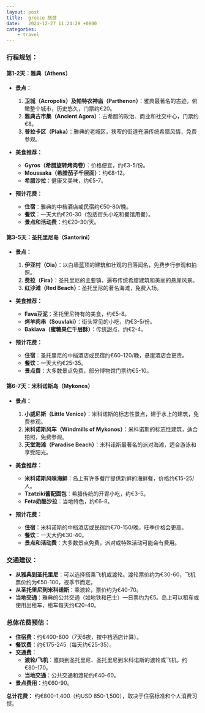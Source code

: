 ```yaml
---
layout: post
title:  greece 旅游
date:   2024-12-27 11:24:29 +0800
categories: 
    - travel
---
```


### 行程规划：

#### **第1-2天：雅典（Athens）**
- **景点：**
  1. **卫城（Acropolis）及帕特农神庙（Parthenon）**：雅典最著名的古迹，俯瞰整个城市，历史悠久，门票约€20。
  2. **雅典古市集（Ancient Agora）**：古希腊的政治、商业和社交中心，门票约€8。
  3. **普拉卡区（Plaka）**：雅典的老城区，狭窄的街道充满传统希腊风情，免费参观。

- **美食推荐：**
  - **Gyros（希腊旋转烤肉卷）**：价格便宜，约€3-5/份。
  - **Moussaka（希腊茄子千层面）**：约€8-12。
  - **希腊沙拉**：健康又美味，约€5-7。

- **预计花费：**
  - **住宿**：雅典的中档酒店或民宿约€50-80/晚。
  - **餐饮**：一天大约€20-30（包括街头小吃和餐馆用餐）。
  - **景点和活动费**：约€20-30/天。

#### **第3-5天：圣托里尼岛（Santorini）**
- **景点：**
  1. **伊亚村（Oia）**：以白墙蓝顶的建筑和壮观的日落闻名，免费步行参观和拍照。
  2. **费拉（Fira）**：圣托里尼的主要镇，遍布传统希腊建筑和美丽的悬崖风景。
  3. **红沙滩（Red Beach）**：圣托里尼的著名海滩，免费入场。

- **美食推荐：**
  - **Fava豆泥**：圣托里尼特有的美食，约€5-8。
  - **烤羊肉串（Souvlaki）**：街头常见的小吃，约€3-5/份。
  - **Baklava（蜜糖果仁千层酥）**：传统甜点，约€2-4。

- **预计花费：**
  - **住宿**：圣托里尼的中档酒店或民宿约€60-120/晚，悬崖酒店会更贵。
  - **餐饮**：一天大约€25-35。
  - **景点费**：大多数景点免费，部分博物馆门票约€5-10。

#### **第6-7天：米科诺斯岛（Mykonos）**
- **景点：**
  1. **小威尼斯（Little Venice）**：米科诺斯的标志性景点，建于水上的建筑，免费参观。
  2. **米科诺斯风车（Windmills of Mykonos）**：米科诺斯的标志性建筑，适合拍照，免费参观。
  3. **天堂海滩（Paradise Beach）**：米科诺斯最著名的派对海滩，适合游泳和享受阳光。

- **美食推荐：**
  - **米科诺斯风味海鲜**：岛上有许多餐厅提供新鲜的海鲜餐，价格约€15-25/人。
  - **Tzatziki酱配面包**：希腊传统的开胃小吃，约€3-5。
  - **Feta奶酪沙拉**：当地特色，约€6-8。

- **预计花费：**
  - **住宿**：米科诺斯的中档酒店或民宿约€70-150/晚，旺季价格会更高。
  - **餐饮**：一天大约€30-40。
  - **景点和活动费**：大多数景点免费，派对或特殊活动可能会有费用。

### 交通建议：
- **从雅典到圣托里尼**：可以选择搭乘飞机或渡轮。渡轮票价约为€30-60，飞机票价约为€50-100，视季节而定。
- **从圣托里尼到米科诺斯**：乘渡轮，票价约为€40-70。
- **当地交通**：雅典的公共交通（如地铁和巴士）一日票约为€5。岛上可以租车或使用出租车，租车每天约€20-40。

### 总体花费预估：
- **住宿费**：约€400-800（7天6夜，按中档酒店计算）。
- **餐饮费**：约€175-245（每天约€25-35）。
- **交通费**：
  - **渡轮/飞机**：雅典到圣托里尼、圣托里尼到米科诺斯的渡轮或飞机，约€80-170。
  - **当地交通**：公共交通和渡轮约€40-60。
- **景点费用**：约€60-90。

**总计花费：** 约€800-1,400（约USD 850-1,500），取决于住宿标准和个人消费习惯。